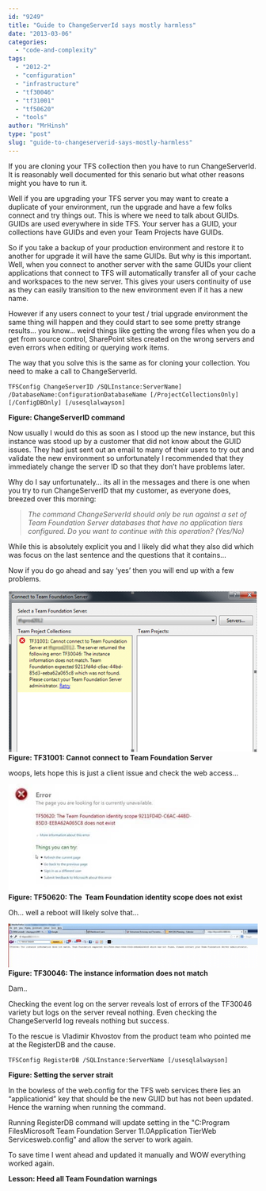 ```yaml
---
id: "9249"
title: "Guide to ChangeServerId says mostly harmless"
date: "2013-03-06"
categories: 
  - "code-and-complexity"
tags: 
  - "2012-2"
  - "configuration"
  - "infrastructure"
  - "tf30046"
  - "tf31001"
  - "tf50620"
  - "tools"
author: "MrHinsh"
type: "post"
slug: "guide-to-changeserverid-says-mostly-harmless"
---
```


If you are cloning your TFS collection then you have to run ChangeServerId. It is reasonably well documented for this senario but what other reasons might you have to run it.

Well if you are upgrading your TFS server you may want to create a duplicate of your environment, run the upgrade and have a few folks connect and try things out. This is where we need to talk about GUIDs. GUIDs are used everywhere in side TFS. Your server has a GUID, your collections have GUIDs and even your Team Projects have GUIDs.

So if you take a backup of your production environment and restore it to another for upgrade it will have the same GUIDs. But why is this important. Well, when you connect to another server with the same GUIDs your client applications that connect to TFS will automatically transfer all of your cache and workspaces to the new server. This gives your users continuity of use as they can easily transition to the new environment even if it has a new name.

However if any users connect to your test / trial upgrade environment the same thing will happen and they could start to see some pretty strange results… you know… weird things like getting the wrong files when you do a get from source control, SharePoint sites created on the wrong servers and even errors when editing or querying work items.

The way that you solve this is the same as for cloning your collection. You need to make a call to ChangeServerId.

```
TFSConfig ChangeServerID /SQLInstance:ServerName] /DatabaseName:ConfigurationDatabaseName [/ProjectCollectionsOnly] [/ConfigDBOnly] [/usesqlalwayson]

```

**Figure: ChangeServerID command**

Now usually I would do this as soon as I stood up the new instance, but this instance was stood up by a customer that did not know about the GUID issues. They had just sent out an email to many of their users to try out and validate the new environment so unfortunately I recommended that they immediately change the server ID so that they don’t have problems later.

Why do I say unfortunately… its all in the messages and there is one when you try to run ChangeServerID that my customer, as everyone does, breezed over this morning:

> _The command ChangeServerId should only be run against a set of Team Foundation Server databases that have no application tiers configured. Do you want to continue with this operation? (Yes/No)_

While this is absolutely explicit you and I likely did what they also did which was focus on the last sentence and the questions that it contains…

Now if you do go ahead and say ‘yes’ then you will end up with a few problems.

![image](images/image-1-1.png "image")  
**Figure: TF31001: Cannot connect to Team Foundation Server**

woops, lets hope this is just a client issue and check the web access…

![TF50620](images/TF50620-3-3.jpg "TF50620")  
**Figure: TF50620: The  Team Foundation identity scope does not exist**

Oh… well a reboot will likely solve that…

![image](images/image1-2-2.png "image")  
**Figure: TF30046: The instance information does not match**

Dam..

Checking the event log on the server reveals lost of errors of the TF30046 variety but logs on the server reveal nothing. Even checking the ChangeServerId log reveals nothing but success.

To the rescue is Vladimir Khvostov from the product team who pointed me at the RegisterDB and the cause.

```
TFSConfig RegisterDB /SQLInstance:ServerName [/usesqlalwayson]

```

**Figure: Setting the server strait**

In the bowless of the web.config for the TFS web services there lies an “applicationid” key that should be the new GUID but has not been updated. Hence the warning when running the command.

Running RegisterDB command will update setting in the "C:Program FilesMicrosoft Team Foundation Server 11.0Application TierWeb Servicesweb.config" and allow the server to work again.

To save time I went ahead and updated it manually and WOW everything worked again.

**Lesson: Heed all Team Foundation warnings**


